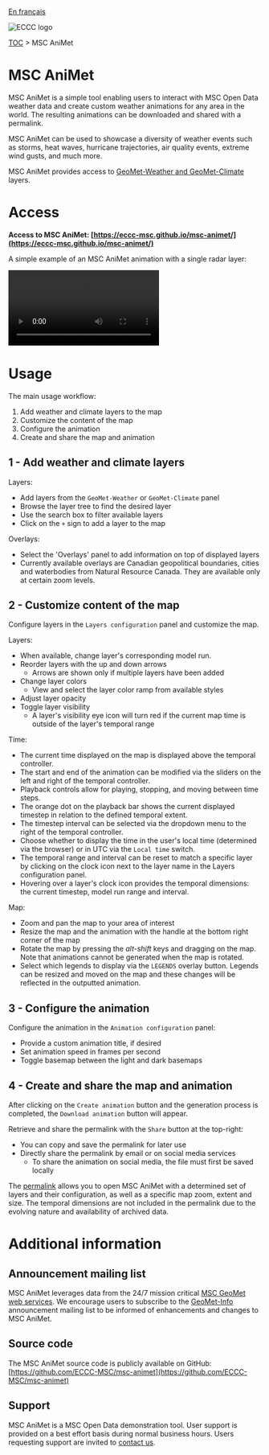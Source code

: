 [En français](readme_fr.md)

![ECCC logo](../img_eccc-logo.png)

[TOC](../readme_en.md) > MSC AniMet

# MSC AniMet

MSC AniMet is a simple tool enabling users to interact with MSC Open Data weather data and create custom weather animations for any area in the world. The resulting animations can be downloaded and shared with a permalink.

MSC AniMet can be used to showcase a diversity of weather events such as storms, heat waves, hurricane trajectories, air quality events, extreme wind gusts, and much more.

MSC AniMet provides access to [GeoMet-Weather and GeoMet-Climate](../msc-geomet/readme_en.md) layers.

# Access

**Access to MSC AniMet: [https://eccc-msc.github.io/msc-animet/](https://eccc-msc.github.io/msc-animet/)**

A simple example of an MSC AniMet animation with a single radar layer:

<video controls>
  <source src="https://collaboration.cmc.ec.gc.ca/cmc/cmos/public_doc/msc-animet/MSC-AniMet_Radar-Rain_South-Ontario_20230323T0830Z.mp4" type="video/mp4">
</video>


# Usage

The main usage workflow:

1. Add weather and climate layers to the map
2. Customize the content of the map
3. Configure the animation
4. Create and share the map and animation

## 1 - Add weather and climate layers

Layers:

* Add layers from the `GeoMet-Weather` or `GeoMet-Climate` panel
* Browse the layer tree to find the desired layer
* Use the search box to filter available layers
* Click on the `+` sign to add a layer to the map

Overlays:

* Select the 'Overlays' panel to add information on top of displayed layers
* Currently available overlays are Canadian geopolitical boundaries, cities and waterbodies from Natural Resource Canada. They are available only at certain zoom levels.

## 2 - Customize content of the map

Configure layers in the `Layers configuration` panel and customize the map.

Layers:

* When available, change layer's corresponding model run.
* Reorder layers with the up and down arrows
  * Arrows are shown only if multiple layers have been added
* Change layer colors
  * View and select the layer color ramp from available styles
* Adjust layer opacity
* Toggle layer visibility
  * A layer's visibility eye icon will turn red if the current map time is outside of the layer's temporal range

Time:

* The current time displayed on the map is displayed above the temporal controller.
* The start and end of the animation can be modified via the sliders on the left and right of the temporal controller.
* Playback controls allow for playing, stopping, and moving between time steps.
* The orange dot on the playback bar shows the current displayed timestep in relation to the defined temporal extent.
* The timestep interval can be selected via the dropdown menu to the right of the temporal controller.
* Choose whether to display the time in the user's local time (determined via the browser) or in UTC via the `Local time` switch.
* The temporal range and interval can be reset to match a specific layer by clicking on the clock icon next to the layer name in the Layers configuration panel.
* Hovering over a layer's clock icon provides the temporal dimensions: the current timestep, model run range and interval.

Map:

* Zoom and pan the map to your area of interest
* Resize the map and the animation with the handle at the bottom right corner of the map
* Rotate the map by pressing the _alt-shift_ keys and dragging on the map. Note that animations cannot be generated when the map is rotated.
* Select which legends to display via the `LEGENDS` overlay button. Legends can be resized and moved on the map and these changes will be reflected in the outputted animation.

## 3 - Configure the animation

Configure the animation in the `Animation configuration` panel:

* Provide a custom animation title, if desired
* Set animation speed in frames per second
* Toggle basemap between the light and dark basemaps

## 4 - Create and share the map and animation

After clicking on the `Create animation` button and the generation process is completed, the `Download animation` button will appear.

Retrieve and share the permalink with the `Share` button at the top-right:

* You can copy and save the permalink for later use
* Directly share the permalink by email or on social media services
  * To share the animation on social media, the file must first be saved locally

The [permalink](https://en.wikipedia.org/wiki/Permalink) allows you to open MSC AniMet with a determined set of layers and their configuration, as well as a specific map zoom, extent and size. The temporal dimensions are not included in the permalink due to the evolving nature and availability of archived data.

# Additional information

## Announcement mailing list

MSC AniMet leverages data from the 24/7 mission critical [MSC GeoMet web services](../msc-geomet/readme_en.md). We encourage users to subscribe to the [GeoMet-Info](https://comm.collab.science.gc.ca/mailman3/postorius/lists/geomet-info/) announcement mailing list to be informed of enhancements and changes to MSC AniMet.

## Source code

The MSC AniMet source code is publicly available on GitHub: [https://github.com/ECCC-MSC/msc-animet](https://github.com/ECCC-MSC/msc-animet)

## Support

MSC AniMet is a MSC Open Data demonstration tool. User support is provided on a best effort basis during normal business hours. Users requesting support are invited to [contact us](https://www.weather.gc.ca/mainmenu/contact_us_e.html).
